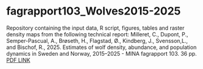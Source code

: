 # fagrapport103_Wolves2015-2025

Repository containing the input data, R script, figures, tables and raster density maps from the following technical report: 
Milleret, C., Dupont, P., Semper-Pascual, A., Brøseth, H., Flagstad, Ø., Kindberg, J., Svensson,L., and Bischof, R., 2025. Estimates of wolf density, abundance, and population dynamics in
Sweden and Norway, 2015–2025 - MINA fagrapport 103. 36 pp. [PDF LINK](https://www.researchgate.net/publication/381127255_Estimates_of_wolf_density_abundance_and_population_dynamics_in_Scandinavia_2014-2024)
